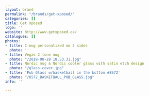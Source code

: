 ```yaml
---
layout: brand
permalink: "/brands/get-xposed/"
categories: []
title: Get Xposed
logo: ''
website: http://www.getxposed.ca/
catalogues: []
photos:
- title: C-mug personalized on 2 sides
  photo: ''
- title: Vegas 2 tone mug
  photo: "/2018-08-29 18.53.31.jpg"
- title: Nordic mug & Nordic cooler glass with satin etch design
  photo: "/glass-cover.jpg"
- title: 'Pub Glass w/basketball in the bottom #8572'
  photo: "/8572_BASKETBALL_PUB_GLASS.jpg"
info: ''

---
```

